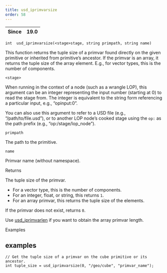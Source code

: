 ```yaml
---
title: usd_iprimvarsize
order: 58
---
```

| Since | 19.0 |
| --- | --- |

`int  usd_iprimvarsize(<stage>stage, string primpath, string name)`

This function returns the tuple size of a primvar found directly on the given primitive or inherited from primitive’s ancestor. If the primvar is an array, it returns the tuple size of the array element. E.g., for vector types, this is the number of components.

`<stage>`

When running in the context of a node (such as a wrangle LOP), this argument can be an integer representing the input number (starting at 0) to read the stage from. The integer is equivalent to the string form referencing a particular input, e.g., “opinput:0”.

You can also use this argument to refer to a USD file (e.g., “/path/to/file.usd”), or to another LOP node’s cooked stage using the `op:` as the path prefix (e.g., “op:/stage/lop_node”).

`primpath`

The path to the primitive.

`name`

Primvar name (without namespace).

Returns

The tuple size of the primvar.

- For a vector type, this is the number of components.
- For an integer, float, or string, this returns `1`.
- For an array primvar, this returns the tuple size of the elements.

If the primvar does not exist, returns `0`.

Use [usd_iprimvarlen](/en/houdini-vex/usd/usd_iprimvarlen "Returns the length of the array primvar directly on the USD primitive or on USD primitive’s ancestor.") if you want to obtain the array primvar length.

Examples

## examples

```vex
// Get the tuple size of a primvar on the cube primitive or its ancestor.
int tuple_size = usd_iprimvarsize(0, "/geo/cube", "primvar_name");

```
